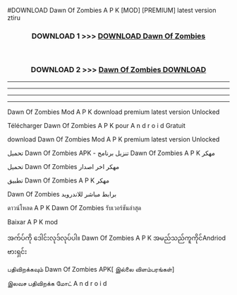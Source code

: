 #DOWNLOAD Dawn Of Zombies  A P K [MOD] [PREMIUM] latest version ztiru



<div align="center">

<h3>DOWNLOAD 1 >>> <a href="https://teeasianyam.web.app?sq=Dawn Of Zombies ">DOWNLOAD Dawn Of Zombies  </a></h3><br>

<h3>DOWNLOAD 2 >>> <a href="https://teeasianyam.web.app?sq=Dawn Of Zombies  ">Dawn Of Zombies   DOWNLOAD </a></h3>

</div>


----------------------------------------------------------

----------------------------------------------------------

----------------------------------------------------------

----------------------------------------------------------


Dawn Of Zombies   Mod A P K download premium latest version Unlocked

Télécharger Dawn Of Zombies   A P K pour A n d r o i d Gratuit

download Dawn Of Zombies   Mod A P K premium latest version Unlocked

تحميل Dawn Of Zombies   APK - تنزيل برنامج Dawn Of Zombies   A P K مهكر

تحميل Dawn Of Zombies   مهكر اخر اصدار

تطبيق Dawn Of Zombies   A P K مهكر

Dawn Of Zombies   برابط مباشر للاندرويد

ดาวน์โหลด A P K Dawn Of Zombies   รับเวอร์ชันล่าสุด

Baixar A P K mod

အက်ပ်ကို ဒေါင်းလုဒ်လုပ်ပါ။ Dawn Of Zombies   A P K အမည်သည်ကူကိုင်Andriod ဗားရှင်း

பதிவிறக்கவும் Dawn Of Zombies   APK[ இல்லை விளம்பரங்கள்] 
 
இலவச பதிவிறக்க மோட் A n d r o i d




